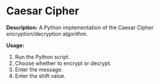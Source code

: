 # Caesar Cipher

**Description:**
A Python implementation of the Caesar Cipher encryption/decryption algorithm.

**Usage:**
1. Run the Python script.
2. Choose whether to encrypt or decrypt.
3. Enter the message.
4. Enter the shift value.
